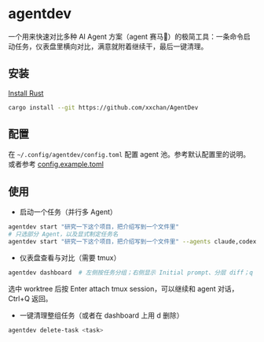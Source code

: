 # agentdev

一个用来快速对比多种 AI Agent 方案（agent 赛马🏇）的极简工具：一条命令启动任务，仪表盘里横向对比，满意就附着继续干，最后一键清理。

## 安装

[Install Rust](https://www.rust-lang.org/tools/install)

```bash
cargo install --git https://github.com/xxchan/AgentDev
```

## 配置

在 `~/.config/agentdev/config.toml` 配置 agent 池。参考默认配置里的说明。
或者参考 [config.example.toml](https://github.com/xxchan/AgentDev/blob/main/config.example.toml)

## 使用

- 启动一个任务（并行多 Agent）

```bash
agentdev start "研究一下这个项目，把介绍写到一个文件里"
# 只选部分 Agent，以及显式制定任务名
agentdev start "研究一下这个项目，把介绍写到一个文件里" --agents claude,codex --name research
```

- 仪表盘查看与对比（需要 tmux）

```bash
agentdev dashboard  # 左侧按任务分组；右侧显示 Initial prompt、分层 diff；q 退出；f 给所有 agent 发送 follow-up prompt
```
选中 worktree 后按 Enter attach tmux session，可以继续和 agent 对话，Ctrl+Q 返回。

- 一键清理整组任务（或者在 dashboard 上用 d 删除）

```bash
agentdev delete-task <task>
```
